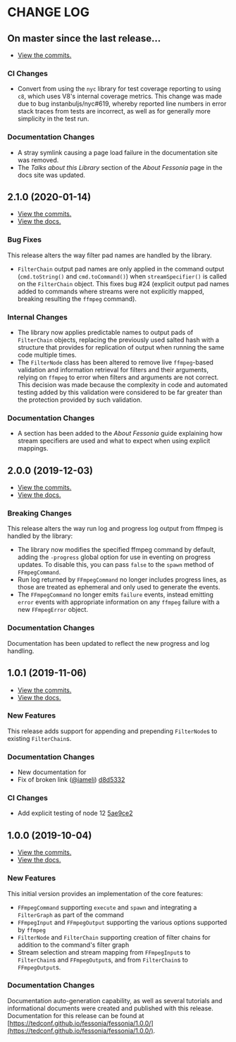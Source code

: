 # CHANGE LOG

## On master since the last release...

* [View the commits.](https://github.com/tedconf/fessonia/compare/2.1.0...master)

### CI Changes

* Convert from using the `nyc` library for test coverage reporting to using `c8`, which uses V8's internal coverage metrics. This change was made due to bug instanbuljs/nyc#619, whereby reported line numbers in error stack traces from tests are incorrect, as well as for generally more simplicity in the test run. 

### Documentation Changes

* A stray symlink causing a page load failure in the documentation site was removed.
* The _Talks about this Library_ section of the _About Fessonia_ page in the docs site was updated.

## 2.1.0 (2020-01-14)

* [View the commits.](https://github.com/tedconf/fessonia/compare/2.0.0...2.1.0)
* [View the docs.](https://tedconf.github.io/fessonia/fessonia/2.1.0/)

### Bug Fixes

This release alters the way filter pad names are handled by the library.

* `FilterChain` output pad names are only applied in the command output (`cmd.toString()` and `cmd.toCommand()`) when `streamSpecifier()` is called on the `FilterChain` object. This fixes bug #24 (explicit output pad names added to commands where streams were not explicitly mapped, breaking resulting the `ffmpeg` command).

### Internal Changes

* The library now applies predictable names to output pads of `FilterChain` objects, replacing the previously used salted hash with a structure that provides for replication of output when running the same code multiple times.
* The `FilterNode` class has been altered to remove live `ffmpeg`-based validation and information retrieval for filters and their arguments, relying on `ffmpeg` to error when filters and arguments are not correct. This decision was made because the complexity in code and automated testing added by this validation were considered to be far greater than the protection provided by such validation.

### Documentation Changes

* A section has been added to the *About Fessonia* guide explaining how stream specifiers are used and what to expect when using explicit mappings.

## 2.0.0 (2019-12-03)

* [View the commits.](https://github.com/tedconf/fessonia/compare/1.0.1...2.0.0)
* [View the docs.](https://tedconf.github.io/fessonia/fessonia/2.0.0/)

### Breaking Changes

This release alters the way run log and progress log output from ffmpeg is handled by the library:

* The library now modifies the specified ffmpeg command by default, adding the `-progress` global option for use in eventing on progress updates. To disable this, you can pass `false` to the `spawn` method of `FFmpegCommand`.
* Run log returned by `FFmpegCommand` no longer includes progress lines, as those are treated as ephemeral and only used to generate the events.
* The `FFmpegCommand` no longer emits `failure` events, instead emitting `error` events with appropriate information on any `ffmpeg` failure with a new `FFmpegError` object.

### Documentation Changes

Documentation has been updated to reflect the new progress and log handling.

## 1.0.1 (2019-11-06)

* [View the commits.](https://github.com/tedconf/fessonia/compare/1.0.0...1.0.1)
* [View the docs.](https://tedconf.github.io/fessonia/fessonia/1.0.1/)

### New Features

This release adds support for appending and prepending `FilterNode`s to existing `FilterChain`s.

### Documentation Changes

* New documentation for 
* Fix of broken link ([@iameli](https://github.com/iameli)) [d8d5332](https://github.com/tedconf/fessonia/commit/d8d5332603ba0c95fa243ac1dd770126dd75512c)

### CI Changes

* Add explicit testing of node 12 [5ae9ce2](https://github.com/tedconf/fessonia/commit/5ae9ce2cceb38774d57b18c8135afb6faf6cda38)

## 1.0.0 (2019-10-04)

* [View the commits.](https://github.com/tedconf/fessonia/commits/e9c0b425321c172f0a5f56346985f34a827138d0)
* [View the docs.](https://tedconf.github.io/fessonia/fessonia/1.0.0/)

### New Features

This initial version provides an implementation of the core features:

* `FFmpegCommand` supporting `execute` and `spawn` and integrating a `FilterGraph` as part of the command
* `FFmpegInput` and `FFmpegOutput` supporting the various options supported by `ffmpeg`
* `FilterNode` and `FilterChain` supporting creation of filter chains for addition to the command's filter graph
* Stream selection and stream mapping from `FFmpegInput`s to `FilterChain`s and `FFmpegOutput`s, and from `FilterChain`s to `FFmpegOutput`s.

### Documentation Changes

Documentation auto-generation capability, as well as several tutorials and informational documents were created and published with this release. Documentation for this release can be found at [https://tedconf.github.io/fessonia/fessonia/1.0.0/](https://tedconf.github.io/fessonia/fessonia/1.0.0/).
